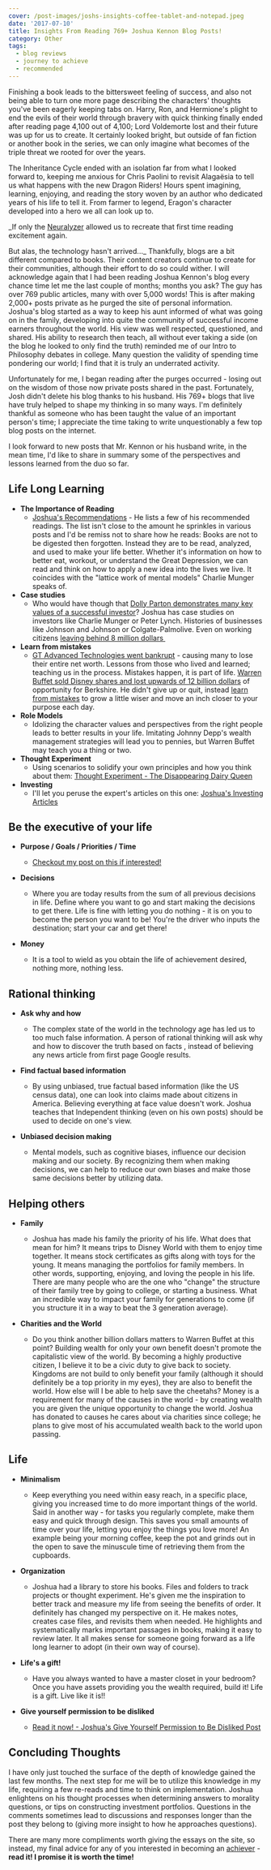 ```yaml
---
cover: /post-images/joshs-insights-coffee-tablet-and-notepad.jpeg
date: '2017-07-10'
title: Insights From Reading 769+ Joshua Kennon Blog Posts!
category: Other
tags:
  - blog reviews
  - journey to achieve
  - recommended
---
```


Finishing a book leads to the bittersweet feeling of success, and also not being able to turn one more page describing the characters' thoughts you've been eagerly keeping tabs on. Harry, Ron, and Hermione's plight to end the evils of their world through bravery with quick thinking finally ended after reading page 4,100 out of 4,100; Lord Voldemorte lost and their future was up for us to create. It certainly looked bright, but outside of fan fiction or another book in the series, we can only imagine what becomes of the triple threat we rooted for over the years.

The Inheritance Cycle ended with an isolation far from what I looked forward to, keeping me anxious for Chris Paolini to revisit Alagaësia to tell us what happens with the new Dragon Riders! Hours spent imagining, learning, enjoying, and reading the story woven by an author who dedicated years of his life to tell it. From farmer to legend, Eragon's character developed into a hero we all can look up to.

\_If only the [Neuralyzer](https://en.wikipedia.org/wiki/Neuralyzer) allowed us to recreate that first time reading excitement again.

But alas, the technology hasn't arrived...\_ Thankfully, blogs are a bit different compared to books. Their content creators continue to create for their communities, although their effort to do so could wither. I will acknowledge again that I had been reading Joshua Kennon's blog every chance time let me the last couple of months; months you ask? The guy has over 769 public articles, many with over 5,000 words! This is after making 2,000+ posts private as he purged the site of personal information. Joshua's blog started as a way to keep his aunt informed of what was going on in the family, developing into quite the community of successful income earners throughout the world. His view was well respected, questioned, and shared. His ability to research then teach, all without ever taking a side (on the blog he looked to only find the truth) reminded me of our Intro to Philosophy debates in college. Many question the validity of spending time pondering our world; I find that it is truly an underrated activity.

Unfortunately for me, I began reading after the purges occurred - losing out on the wisdom of those now private posts shared in the past. Fortunately, Josh didn't delete his blog thanks to his husband. His 769+ blogs that live have truly helped to shape my thinking in so many ways. I'm definitely thankful as someone who has been taught the value of an important person's time; I appreciate the time taking to write unquestionably a few top blog posts on the internet.

I look forward to new posts that Mr. Kennon or his husband write, in the mean time, I'd like to share in summary some of the perspectives and lessons learned from the duo so far.

## Life Long Learning

- **The Importance of Reading**
  - [Joshua's Recommendations](https://www.joshuakennon.com/category/book-recommendations/) \- He lists a few of his recommended readings. The list isn't close to the amount he sprinkles in various posts and I'd be remiss not to share how he reads: Books are not to be digested then forgotten. Instead they are to be read, analyzed, and used to make your life better. Whether it's information on how to better eat, workout, or understand the Great Depression, we can read and think on how to apply a new idea into the lives we live. It coincides with the "lattice work of mental models" Charlie Munger speaks of.
- **Case studies**
  - Who would have though that [Dolly Parton demonstrates many key values of a successful investor](https://www.joshuakennon.com/dolly-parton/)? Joshua has case studies on investors like Charlie Munger or Peter Lynch. Histories of businesses like Johnson and Johnson or Colgate-Palmolive. Even on working citizens [leaving behind 8 million dollars ](https://www.joshuakennon.com/janitor-ronald-read-leaves-behind-8000000-secret-fortune/)
- **Learn from mistakes**
  - [GT Advanced Technologies went bankrupt](https://www.joshuakennon.com/gt-advanced-technologies-bankruptcy/) \- causing many to lose their entire net worth. Lessons from those who lived and learned; teaching us in the process. Mistakes happen, it is part of life. [Warren Buffet sold Disney shares and lost upwards of 12 billion dollars](https://www.joshuakennon.com/warren-buffetts-12-billion-disney-mistake/) of opportunity for Berkshire. He didn't give up or quit, instead [learn from mistakes](https://www.kalebmckelvey.com/moving-is-an-adventure-one-full-of-mistakes-and-growth) to grow a little wiser and move an inch closer to your purpose each day.
- **Role Models**
  - Idolizing the character values and perspectives from the right people leads to better results in your life. Imitating Johnny Depp's wealth management strategies will lead you to pennies, but Warren Buffet may teach you a thing or two.
- **Thought Experiment**
  - Using scenarios to solidify your own principles and how you think about them: [Thought Experiment - The Disappearing Dairy Queen](https://www.joshuakennon.com/thought-experiment-the-disappearing-dairy-queen/)
- **Investing**
  - I'll let you peruse the expert's articles on this one: [Joshua's Investing Articles](https://www.joshuakennon.com/category/investing-articles/)

## Be the executive of your life

- **Purpose / Goals / Priorities / Time**

  - [Checkout my post on this if interested!](https://kalebmckelvey.com/each-day-in-our-lives-matter-live-them-with-purpose)

- **Decisions**
  - Where you are today results from the sum of all previous decisions in life. Define where you want to go and start making the decisions to get there. Life is fine with letting you do nothing - it is on you to become the person you want to be! You're the driver who inputs the destination; start your car and get there!
- **Money**
  - It is a tool to wield as you obtain the life of achievement desired, nothing more, nothing less.

## Rational thinking

- **Ask why and how**

  - The complex state of the world in the technology age has led us to too much false information. A person of rational thinking will ask why and how to discover the truth based on facts , instead of believing any news article from first page Google results.

- **Find factual based information**

  - By using unbiased, true factual based information (like the US census data), one can look into claims made about citizens in America. Believing everything at face value doesn't work. Joshua teaches that Independent thinking (even on his own posts) should be used to decide on one's view.

- **Unbiased decision making**
  - Mental models, such as cognitive biases, influence our decision making and our society. By recognizing them when making decisions, we can help to reduce our own biases and make those same decisions better by utilizing data.

## Helping others

- **Family**

  - Joshua has made his family the priority of his life. What does that mean for him? It means trips to Disney World with them to enjoy time together. It means stock certificates as gifts along with toys for the young. It means managing the portfolios for family members. In other words, supporting, enjoying, and loving the people in his life. There are many people who are the one who "change" the structure of their family tree by going to college, or starting a business. What an incredible way to impact your family for generations to come (if you structure it in a way to beat the 3 generation average).

- **Charities and the World**
  - Do you think another billion dollars matters to Warren Buffet at this point? Building wealth for only your own benefit doesn't promote the capitalistic view of the world. By becoming a highly productive citizen, I believe it to be a civic duty to give back to society. Kingdoms are not build to only benefit your family (although it should definitely be a top priority in my eyes), they are also to benefit the world. How else will I be able to help save the cheetahs? Money is a requirement for many of the causes in the world - by creating wealth you are given the unique opportunity to change the world. Joshua has donated to causes he cares about via charities since college; he plans to give most of his accumulated wealth back to the world upon passing.

## Life

- **Minimalism**

  - Keep everything you need within easy reach, in a specific place, giving you increased time to do more important things of the world. Said in another way - for tasks you regularly complete, make them easy and quick through design. This saves you small amounts of time over your life, letting you enjoy the things you love more! An example being your morning coffee, keep the pot and grinds out in the open to save the minuscule time of retrieving them from the cupboards.

- **Organization**

  - Joshua had a library to store his books. Files and folders to track projects or thought experiment. He's given me the inspiration to better track and measure my life from seeing the benefits of order. It definitely has changed my perspective on it. He makes notes, creates case files, and revisits them when needed. He highlights and systematically marks important passages in books, making it easy to review later. It all makes sense for someone going forward as a life long learner to adopt (in their own way of course).

- **Life's a gift!**

  - Have you always wanted to have a master closet in your bedroom? Once you have assets providing you the wealth required, build it! Life is a gift. Live like it is!!

- **Give yourself permission to be disliked**
  - [Read it now! - Joshua's Give Yourself Permission to Be Disliked Post](https://www.joshuakennon.com/give-yourself-permission-to-be-disliked/)

## Concluding Thoughts

I have only just touched the surface of the depth of knowledge gained the last few months. The next step for me will be to utilize this knowledge in my life, requiring a few re-reads and time to think on implementation. Joshua enlightens on his thought processes when determining answers to morality questions, or tips on constructing investment portfolios. Questions in the comments sometimes lead to discussions and responses longer than the post they belong to (giving more insight to how he approaches questions).

There are many more compliments worth giving the essays on the site, so instead, my final advice for any of you interested in becoming an [achiever](https://kalebmckelvey.com/journey-to-achieve/about-the-journey) \- **read it! I promise it is worth the time!**
